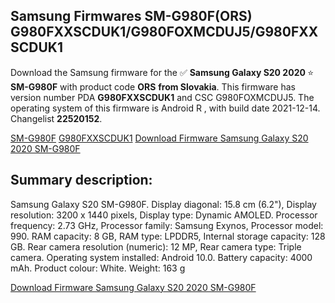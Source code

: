 <h2>Samsung Firmwares SM-G980F(ORS) G980FXXSCDUK1/G980FOXMCDUJ5/G980FXXSCDUK1</h2>
Download the Samsung firmware for the ✅ <strong>Samsung Galaxy S20 2020 </strong> ⭐ <strong>SM-G980F</strong> with product code <strong>ORS</strong> <strong> from Slovakia</strong>. This firmware has version number PDA <strong>G980FXXSCDUK1</strong> and CSC G980FOXMCDUJ5. The operating system of this firmware is Android R , with build date 2021-12-14. Changelist <strong>22520152</strong>.


[SM-G980F](https://samfirm.shop/samsung/model/SM-G980F)
[G980FXXSCDUK1](https://samfirm.shop/samsung/pda/G980FXXSCDUK1)
[Download Firmware Samsung Galaxy S20 2020 SM-G980F](https://samfirm.shop/samsung/firmware/482579)
<h2>Summary description:</h2>
<p>Samsung Galaxy S20 SM-G980F. Display diagonal: 15.8 cm (6.2"), Display resolution: 3200 x 1440 pixels, Display type: Dynamic AMOLED. Processor frequency: 2.73 GHz, Processor family: Samsung Exynos, Processor model: 990. RAM capacity: 8 GB, RAM type: LPDDR5, Internal storage capacity: 128 GB. Rear camera resolution (numeric): 12 MP, Rear camera type: Triple camera. Operating system installed: Android 10.0. Battery capacity: 4000 mAh. Product colour: White. Weight: 163 g</p>


[Download Firmware Samsung Galaxy S20 2020 SM-G980F](https://samfirm.shop/samsung/firmware/482579)
